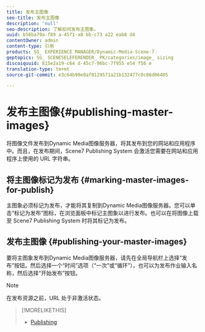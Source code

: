 ```yaml
---
title: 发布主图像
seo-title: 发布主图像
description: 'null'
seo-description: 了解如何发布主图象。
uuid: b56ba79a-f89 a-45f1-a8 bb-c73 a22 eab8 d4
contentOwner: admin
content-type: 引用
products: SG_ EXPERIENCE MANAGER/Dynamic-Media-Scene-7
geptopics: SG_ SCENESELEFERENDER_ PK/categories/image_ sizing
discoiquuid: 815e2a19-c64 d-45c7-96bc-7f955 e54 f56 e
translation-type: tm+mt
source-git-commit: e3c64b90e0af0129571a21b132477c0c86d06405

---
```



# 发布主图像{#publishing-master-images}

将图像文件发布到Dynamic Media图像服务器，将其发布到您的网站和应用程序中。而且，在发布期间，Scene7 Publishing System 会激活您需要在网站和应用程序上使用的 URL 字符串。

## 将主图像标记为发布 {#marking-master-images-for-publish}

主图象必须标记为发布，才能将其复制到Dynamic Media图像服务器。您可以单击“标记为发布”图标，在浏览面板中标记主图象以进行发布。也可以在将图像上载至 Scene7 Publishing System 时将其标记为发布。

## 发布主图像 {#publishing-your-master-images}

要将主图象发布到Dynamic Media图像服务器，请先在全局导航栏上选择“发布”按钮。然后选择一个“时间”选项（“一次”或“循环”），也可以为发布作业输入名称，然后选择“开始发布”按钮。

>[!NOTE]
>
>在发布资源之前，URL 处于非激活状态。

>[!MORELIKETHIS]
>
>* [Publishing](publishing-files.md#publishing_files)

